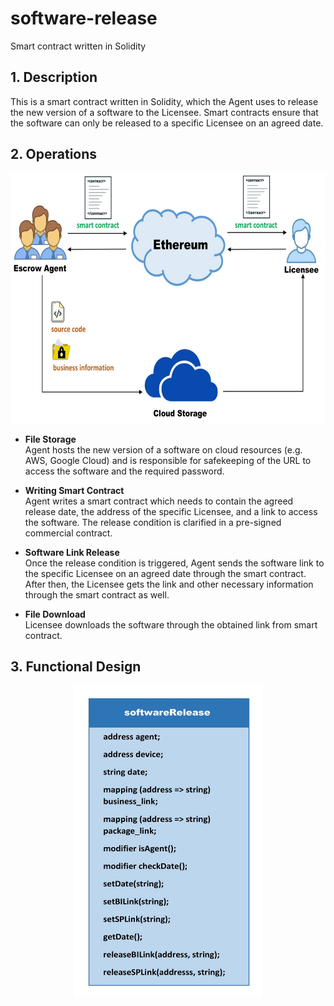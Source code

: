 # software-release
Smart contract written in Solidity 

## 1. Description
This is a smart contract written in Solidity, which the Agent uses to release the new version of a software to the Licensee. Smart contracts ensure that the software can only be released to a specific Licensee on an agreed date.

## 2. Operations
<div align=center><img width="600" height="400" src="https://github.com/zhilin963/software-release/blob/main/IMG/release2licensee.jpg" />  </div>

* **File Storage**  
Agent hosts the new version of a software on cloud resources (e.g. AWS, Google Cloud) and is responsible for safekeeping of the URL to access the software and the required password.  

* **Writing Smart Contract**  
Agent writes a smart contract which needs to contain the agreed release date, the address of the specific Licensee, and a link to access the software. The release condition is clarified in a pre-signed commercial contract.  

* **Software Link Release**  
Once the release condition is triggered, Agent sends the software link to the specific Licensee on an agreed date through the smart contract. After then, the Licensee gets the link and other necessary information through the smart contract as well.  

* **File Download**  
Licensee downloads the software through the obtained link from smart contract.  

## 3. Functional Design
<div align=center><img width="300" height="500" src="https://github.com/zhilin963/software-release/blob/main/IMG/contract1.jpg" />  </div>
